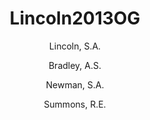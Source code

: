 ---
layout: publication
title: Lincoln2013OG
category: journalpub
permalink: /publications/Lincoln2013OG
author: 
 - Lincoln, S.A. 
 - Bradley, A.S. 
 - Newman, S.A. 
 - Summons, R.E. 
pubtitle:  "Archaeal and bacterial glycerol dialkyl glycerol tetraether lipids in chimneys of the Lost City Hydrothermal Field"
journal: Organic Geochemistry 
volume: 60 
pages: 45-53 
year: 2013
publink:
---